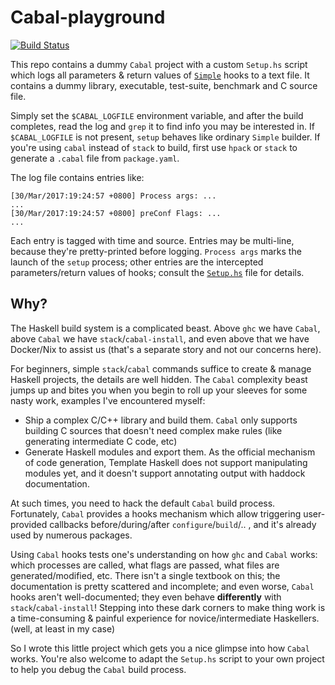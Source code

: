 # Cabal-playground

[![Build Status](https://travis-ci.org/TerrorJack/Cabal-playground.svg)](https://travis-ci.org/TerrorJack/Cabal-playground)

This repo contains a dummy `Cabal` project with a custom `Setup.hs` script which logs all parameters & return values of [`Simple`](https://hackage.haskell.org/package/Cabal-1.24.2.0/docs/Distribution-Simple.html) hooks to a text file. It contains a dummy library, executable, test-suite, benchmark and C source file.

Simply set the `$CABAL_LOGFILE` environment variable, and after the build completes, read the log and `grep` it to find info you may be interested in. If `$CABAL_LOGFILE` is not present, `setup` behaves like ordinary `Simple` builder. If you're using `cabal` instead of `stack` to build, first use `hpack` or `stack` to generate a `.cabal` file from `package.yaml`.

The log file contains entries like:

~~~
[30/Mar/2017:19:24:57 +0800] Process args: ...
...
[30/Mar/2017:19:24:57 +0800] preConf Flags: ...
...
~~~

Each entry is tagged with time and source. Entries may be multi-line, because they're pretty-printed before logging. `Process args` marks the launch of the `setup` process; other entries are the intercepted parameters/return values of hooks; consult the [`Setup.hs`](Setup.hs) file for details.

## Why?

The Haskell build system is a complicated beast. Above `ghc` we have `Cabal`, above `Cabal` we have `stack`/`cabal-install`, and even above that we have Docker/Nix to assist us (that's a separate story and not our concerns here).

For beginners, simple `stack`/`cabal` commands suffice to create & manage Haskell projects, the details are well hidden. The `Cabal` complexity beast jumps up and bites you when you begin to roll up your sleeves for some nasty work, examples I've encountered myself:

* Ship a complex C/C++ library and build them. `Cabal` only supports building C sources that doesn't need complex make rules (like generating intermediate C code, etc)
* Generate Haskell modules and export them. As the official mechanism of code generation, Template Haskell does not support manipulating modules yet, and it doesn't support annotating output with haddock documentation.

At such times, you need to hack the default `Cabal` build process. Fortunately, `Cabal` provides a hooks mechanism which allow triggering user-provided callbacks before/during/after `configure`/`build`/.. , and it's already used by numerous packages.

Using `Cabal` hooks tests one's understanding on how `ghc` and `Cabal` works: which processes are called, what flags are passed, what files are generated/modified, etc. There isn't a single textbook on this; the documentation is pretty scattered and incomplete; and even worse, `Cabal` hooks aren't well-documented; they even behave **differently** with `stack`/`cabal-install`! Stepping into these dark corners to make thing work is a time-consuming & painful experience for novice/intermediate Haskellers. (well, at least in my case)

So I wrote this little project which gets you a nice glimpse into how `Cabal` works. You're also welcome to adapt the `Setup.hs` script to your own project to help you debug the `Cabal` build process.
